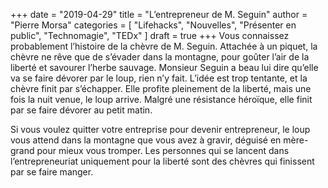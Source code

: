 +++
date        = "2019-04-29"
title       = "L’entrepreneur de M. Seguin"
author      = "Pierre Morsa"
categories  = [ "Lifehacks", "Nouvelles", "Présenter en public", "Technomagie", "TEDx" ]
draft       = true
+++
Vous connaissez probablement l’histoire de la chèvre de M. Seguin. Attachée à un piquet, la chèvre ne rêve que de s’évader dans la montagne, pour goûter l’air de la liberté et savourer l’herbe sauvage. Monsieur Seguin a beau lui dire qu’elle va se faire dévorer par le loup, rien n’y fait. L’idée est trop tentante, et la chèvre finit par s’échapper. Elle profite pleinement de la liberté, mais une fois la nuit venue, le loup arrive. Malgré une résistance héroïque, elle finit par se faire dévorer au petit matin.

Si vous voulez quitter votre entreprise pour devenir entrepreneur, le loup vous attend dans la montagne que vous avez à gravir, déguisé en mère-grand pour mieux vous tromper. Les personnes qui se lancent dans l’entrepreneuriat uniquement pour la liberté sont des chèvres qui finissent par se faire manger.
